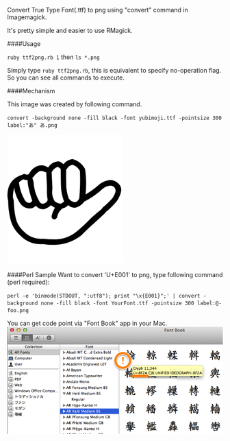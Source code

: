 Convert True Type Font(.ttf) to png using "convert" command in Imagemagick.

It's pretty simple and easier to use RMagick.

####Usage

`ruby ttf2png.rb 1` then `ls *.png`

Simply type `ruby ttf2png.rb`, this is equivalent to specify no-operation flag.
So you can see all commands to execute.

####Mechanism

This image was created by following command.

`convert -background none -fill black -font yubimoji.ttf -pointsize 300 label:"あ" あ.png`

![](http://github.com/yukinoraru/ttf2png/raw/master/a.png)

####Perl Sample
Want to convert 'U+E001' to png, type following command (perl required):

`perl -e 'binmode(STDOUT, ":utf8"); print "\x{E001}";' | convert -background none -fill black -font YourFont.ttf -pointsize 300 label:@- foo.png`

You can get code point via "Font Book" app in your Mac.
![](http://github.com/yukinoraru/ttf2png/raw/master/fontbook.png)
